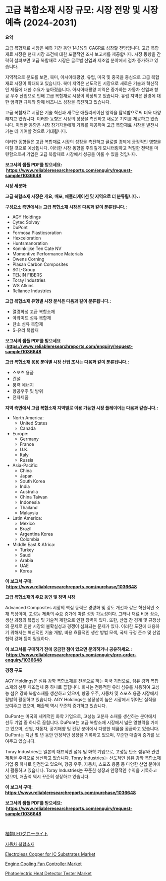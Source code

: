 <p><h1>고급 복합소재 시장 규모: 시장 전망 및 시장 예측 (2024-2031)</h1></p><p><strong>요약</strong></p>
<p><p>고급 복합재료 시장은 예측 기간 동안 14.1%의 CAGR로 성장할 전망입니다. 고급 복합재료 시장은 현재 시장 조건에 대한 포괄적인 조사 보고서를 제공합니다. 시장 동향을 간략히 살펴보면 고급 복합재료 시장은 글로벌 산업과 제조업 분야에서 점차 증가하고 있습니다.</p><p>지역적으로 분포를 보면, 북미, 아시아태평양, 유럽, 미국 및 중국을 중심으로 고급 복합재료 시장이 확대되고 있습니다. 북미 지역은 선도적인 시장으로 새로운 기술과 혁신적인 제품에 대한 수요가 높아졌습니다. 아시아태평양 지역은 증가하는 자동차 산업과 항공 우주 산업으로 인해 고급 복합재료 시장이 확장되고 있습니다. 유럽 지역은 환경에 대한 엄격한 규제와 함께 비즈니스 성장을 촉진하고 있습니다.</p><p>고급 복합재료 시장은 기술 혁신과 새로운 애플리케이션 영역을 탐색함으로써 더욱 다양해지고 있습니다. 이러한 동향은 시장의 성장을 촉진하고 새로운 기회를 제공하고 있습니다. 이러한 동향은 시장 참가자들에게 기회를 제공하며 고급 복합재료 시장을 발전시키는 데 기여할 것으로 기대됩니다.</p><p>이러한 동향들은 고급 복합재료 시장의 성장을 촉진하고 글로벌 경제에 긍정적인 영향을 미칠 것으로 예상됩니다. 이러한 시장 동향을 주의깊게 모니터링하고 적절한 전략을 마련함으로써 기업은 고급 복합재료 시장에서 성공을 이룰 수 있을 것입니다.</p></p>
<p><strong>보고서의 샘플 PDF를 받으세요: &nbsp;<a href="https://www.reliableresearchreports.com/enquiry/request-sample/1036648">https://www.reliableresearchreports.com/enquiry/request-sample/1036648</a></strong></p>
<p><strong>시장 세분화:</strong></p>
<p><strong> 고급 복합소재 시장은 개요, 배포, 애플리케이션 및 지역으로 더 분류됩니다. :</strong></p>
<p><strong>구성요소 측면에서는 고급 복합소재 시장은 다음과 같이 분류됩니다.:</strong></p>
<p><ul><li>AGY Holdings</li><li>Cytec Solvay</li><li>DuPont</li><li>Formosa Plasticsoration</li><li>Hexceloration</li><li>Huntsmanoration</li><li>Koninklijke Ten Cate NV</li><li>Momentive Performance Materials</li><li>Owens Corning</li><li>Plasan Carbon Composites</li><li>SGL-Group</li><li>TEIJIN FIBERS</li><li>Toray Industries</li><li>WS Atkins</li><li>Reliance Industries</li></ul></p>
<p><strong> 고급 복합소재 유형별 시장 분석은 다음과 같이 분류됩니다.:</strong></p>
<p><ul><li>열경화성 고급 복합소재</li><li>아라미드 섬유 복합재</li><li>탄소 섬유 복합재</li><li>S-유리 복합재</li></ul></p>
<p><strong>보고서의 샘플 PDF를 받으세요 :<a href="https://www.reliableresearchreports.com/enquiry/request-sample/1036648">https://www.reliableresearchreports.com/enquiry/request-sample/1036648</a></strong></p>
<p><strong> 고급 복합소재 응용 분야별 시장 산업 조사는 다음과 같이 분류됩니다.:</strong></p>
<p><ul><li>스포츠 용품</li><li>건설</li><li>풍력 에너지</li><li>항공우주 및 방위</li><li>전자제품</li></ul></p>
<p><strong>지역 측면에서 고급 복합소재 지역별로 이용 가능한 시장 플레이어는 다음과 같습니다.:</strong></p>
<p><ul>
    <li>
        North America:
        <ul>
            <li>United States</li>
            <li>Canada</li>
        </ul>
    </li>
    <li>
        Europe:
        <ul>
            <li>Germany</li>
            <li>France</li>
            <li>U.K.</li>
            <li>Italy</li>
            <li>Russia</li>
        </ul>
    </li>
    <li>
        Asia-Pacific:
        <ul>
            <li>China</li>
            <li>Japan</li>
            <li>South Korea</li>
            <li>India</li>
            <li>Australia</li>
            <li>China Taiwan</li>
            <li>Indonesia</li>
            <li>Thailand</li>
            <li>Malaysia</li>
        </ul>
    </li>
    <li>
        Latin America:
        <ul>
            <li>Mexico</li>
            <li>Brazil</li>
            <li>Argentina Korea</li>
            <li>Colombia</li>
        </ul>
    </li>
    <li>
        Middle East & Africa:
        <ul>
            <li>Turkey</li>
            <li>Saudi</li>
            <li>Arabia</li>
            <li>UAE</li>
            <li>Korea</li>
        </ul>
    </li>
    </ul></p>
<p><strong>이 보고서 구매: &nbsp;<a href="https://www.reliableresearchreports.com/purchase/1036648">https://www.reliableresearchreports.com/purchase/1036648</a></strong></p>
<p><strong>고급 복합소재의 주요 동인 및 장벽 시장</strong></p>
<p><p>Advanced Composites 시장의 핵심 동력은 경량화 및 강도 개선과 같은 혁신적인 소재 특성이며, 고성능 제품의 수요 증가에 따른 성장 가능성이다. 그러나 재료 비용 상승, 생산 과정의 복잡성 및 기술적 제한으로 인한 장벽이 있다. 또한, 산업 간 경계 및 규정상의 문제로 인한 시장의 불확실성과 경쟁이 심화되는 문제가 있다. 이러한 도전에 대응하기 위해서는 혁신적인 기술 개발, 비용 효율적인 생산 방법 모색, 국제 규정 준수 및 산업 협력 강화 등이 필요하다.</p></p>
<p><strong>이 보고서를 구매하기 전에 궁금한 점이 있으면 문의하거나 공유하세요.: &nbsp;<a href="https://www.reliableresearchreports.com/enquiry/pre-order-enquiry/1036648">https://www.reliableresearchreports.com/enquiry/pre-order-enquiry/1036648</a></strong></p>
<p><strong>경쟁 구도</strong></p>
<p><p>AGY Holdings은 섬유 강화 복합소재를 전문으로 하는 미국 기업으로, 섬유 강화 복합소재의 선두 제조업체 중 하나로 꼽힙니다. 회사는 전통적인 유리 섬유를 사용하여 고성능 섬유 강화 복합소재를 생산하고 있으며, 항공 우주, 자동차 및 스포츠 용품 시장에서 활발히 활동하고 있습니다. AGY Holdings는 성장성이 높은 시장에서 뛰어난 실적을 보여주고 있으며, 매출액 역시 꾸준히 증가하고 있습니다.</p><p>DuPont는 미국의 세계적인 화학 기업으로, 고성능 고분자 소재를 생산하는 분야에서 선두 기업 중 하나로 꼽힙니다. DuPont는 고급 복합소재 시장에서 넓은 영향력을 가지고 있으며, 산업, 자동차, 공기해양 및 건강 분야에서 다양한 제품을 공급하고 있습니다. DuPont는 지난 몇 년 동안 안정적인 성장을 기록하고 있으며, 꾸준한 매출액 증가를 보여주고 있습니다.</p><p>Toray Industries는 일본의 대표적인 섬유 및 화학 기업으로, 고성능 탄소 섬유와 관련 제품을 주력으로 생산하고 있습니다. Toray Industries는 선도적인 섬유 강화 복합소재 기업 중 하나로 인정받고 있으며, 항공 우주, 자동차, 스포츠 용품 등 다양한 산업 분야에서 활동하고 있습니다. Toray Industries는 꾸준한 성장과 안정적인 수익을 기록하고 있으며, 매출액 역시 꾸준히 성장하고 있습니다.</p></p>
<p><strong>이 보고서 구매: &nbsp; <a href="https://www.reliableresearchreports.com/purchase/1036648">https://www.reliableresearchreports.com/purchase/1036648</a></strong></p>
<p><strong>보고서의 샘플 PDF를 받으세요: &nbsp;<a href="https://www.reliableresearchreports.com/enquiry/request-sample/1036648">https://www.reliableresearchreports.com/enquiry/request-sample/1036648</a></strong><strong></strong></p>
<p>&nbsp;</p>
<p><p><a href="https://github.com/joaejkdzgyljvo6/Market-Research-Report-List-1/blob/main/3413599186550.md">植物LEDグローライト</a></p><p><a href="https://github.com/vsap75a286l/Market-Research-Report-List-1/blob/main/8569317186515.md">자동차 복합소재</a></p><p><a href="https://view.publitas.com/reportprime-1/electroless-copper-for-ic-substrates-market-size-global-industry-overview-market-segmentation-and-forecast-2024-to-2031/">Electroless Copper for IC Substrates Market</a></p><p><a href="https://military-diascia-e68.notion.site/Engine-Cooling-Fan-Controller-Market-Research-Report-Provides-thorough-Industry-Overview-which-offe-94bc98fa91d74c57818c7d93108e6f1e">Engine Cooling Fan Controller Market</a></p><p><a href="https://github.com/lylyparadise/Market-Research-Report-List-2/blob/main/photoelectric-heat-detector-tester-market.md">Photoelectric Heat Detector Tester Market</a></p></p>
